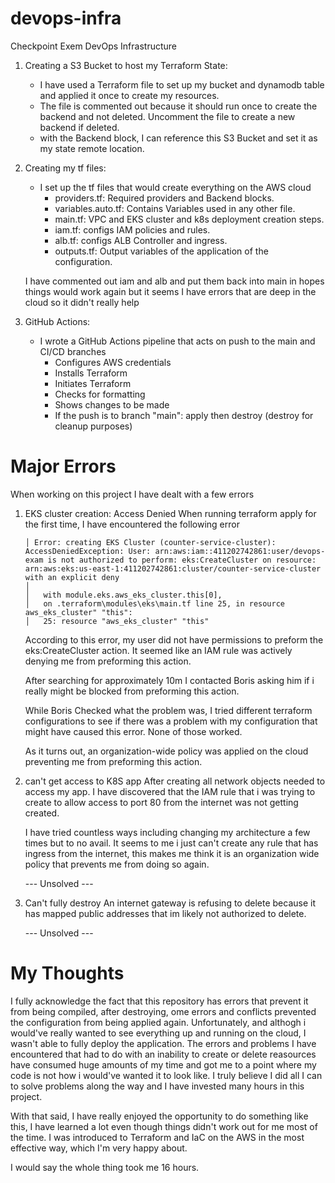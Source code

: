 # devops-infra
Checkpoint Exem DevOps Infrastructure

1. Creating a S3 Bucket to host my Terraform State:
    - I have used a Terraform file to set up my bucket and dynamodb table and applied it once to create my resources.
    - The file is commented out because it should run once to create the backend and not deleted. Uncomment the file to create a new backend if deleted.
    - with the Backend block, I can reference this S3 Bucket and set it as my state remote location.

2. Creating my tf files:
    - I set up the tf files that would create everything on the AWS cloud
        - providers.tf:  Required providers and Backend blocks.
        - variables.auto.tf: Contains Variables used in any other file.
        - main.tf: VPC and EKS cluster and k8s deployment creation steps.
        - iam.tf: configs IAM policies and rules.
        - alb.tf: configs ALB Controller and ingress.
        - outputs.tf: Output variables of the application of the configuration.

    I have commented out iam and alb and put them back into main in hopes things would work again but it seems I have errors that are deep in the cloud so it didn't really help

3. GitHub Actions:
    - I wrote a GitHub Actions pipeline that acts on push to the main and CI/CD branches
        - Configures AWS credentials
        - Installs Terraform
        - Initiates Terraform
        - Checks for formatting 
        - Shows changes to be made
        - If the push is to branch "main": apply then destroy (destroy for cleanup purposes)

# Major Errors
When working on this project I have dealt with a few errors

1. EKS cluster creation: Access Denied
    When running terraform apply for the first time, I have encountered the following error
    ```
    │ Error: creating EKS Cluster (counter-service-cluster): AccessDeniedException: User: arn:aws:iam::411202742861:user/devops-exam is not authorized to perform: eks:CreateCluster on resource: arn:aws:eks:us-east-1:411202742861:cluster/counter-service-cluster with an explicit deny
    │
    │   with module.eks.aws_eks_cluster.this[0],
    │   on .terraform\modules\eks\main.tf line 25, in resource aws_eks_cluster" "this":
    │   25: resource "aws_eks_cluster" "this"
    ```
    According to this error, my user did not have permissions to preform the eks:CreateCluster action. It seemed like an IAM rule was actively denying me from preforming this action.
    
    After searching for approximately 10m I contacted Boris asking him if i really might be blocked from preforming this action.
    
    While Boris Checked what the problem was, I tried different terraform configurations to see if there was a problem with my configuration that might have caused this error.
    None of those worked.

    As it turns out, an organization-wide policy was applied on the cloud preventing me from preforming this action.


2. can't get access to K8S app
    After creating all network objects needed to access my app. I have discovered that the IAM rule that i was trying to create to allow access to port 80 from the internet was not getting created.

    I have tried countless ways including changing my architecture a few times but to no avail.
    It seems to me i just can't create any rule that has ingress from the internet, this makes me think it is an organization wide policy that prevents me from doing so again.

    --- Unsolved ---

3. Can't fully destroy
    An internet gateway is refusing to delete because it has mapped public addresses that im likely not authorized to delete. 
    
    --- Unsolved ---


# My Thoughts
I fully acknowledge the fact that this repository has errors that prevent it from being compiled, after destroying, ome errors and conflicts prevented the configuration from being applied again.
Unfortunately, and althogh i would've really wanted to see everything up and running on the cloud, I wasn't able to fully deploy the application.
The errors and problems I have encountered that had to do with an inability to create or delete reasources have consumed huge amounts of my time and got me to a point where my code is not how i would've wanted it to look like.
I truly believe I did all I can to solve problems along the way and I have invested many hours in this project.

With that said, I have really enjoyed the opportunity to do something like this, I have learned a lot even though things didn't work out for me most of the time.
I was introduced to Terraform and IaC on the AWS in the most effective way, which I'm very happy about.

I would say the whole thing took me 16 hours.